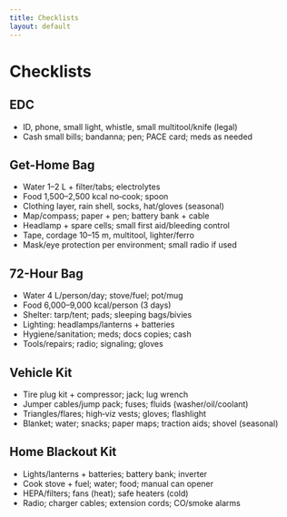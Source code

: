 ```yaml
---
title: Checklists
layout: default
---
```


# Checklists

## EDC
- ID, phone, small light, whistle, small multitool/knife (legal)
- Cash small bills; bandanna; pen; PACE card; meds as needed

## Get-Home Bag
- Water 1–2 L + filter/tabs; electrolytes
- Food 1,500–2,500 kcal no‑cook; spoon
- Clothing layer, rain shell, socks, hat/gloves (seasonal)
- Map/compass; paper + pen; battery bank + cable
- Headlamp + spare cells; small first aid/bleeding control
- Tape, cordage 10–15 m, multitool, lighter/ferro
- Mask/eye protection per environment; small radio if used

## 72-Hour Bag
- Water 4 L/person/day; stove/fuel; pot/mug
- Food 6,000–9,000 kcal/person (3 days)
- Shelter: tarp/tent; pads; sleeping bags/bivies
- Lighting: headlamps/lanterns + batteries
- Hygiene/sanitation; meds; docs copies; cash
- Tools/repairs; radio; signaling; gloves

## Vehicle Kit
- Tire plug kit + compressor; jack; lug wrench
- Jumper cables/jump pack; fuses; fluids (washer/oil/coolant)
- Triangles/flares; high‑viz vests; gloves; flashlight
- Blanket; water; snacks; paper maps; traction aids; shovel (seasonal)

## Home Blackout Kit
- Lights/lanterns + batteries; battery bank; inverter
- Cook stove + fuel; water; food; manual can opener
- HEPA/filters; fans (heat); safe heaters (cold)
- Radio; charger cables; extension cords; CO/smoke alarms
